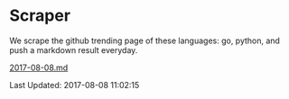 # Scraper

We scrape the github trending page of these languages: go, python, and push a markdown result everyday.

[2017-08-08.md](https://github.com/borays/Scraper/blob/master/2017-08-08.md)

Last Updated: 2017-08-08 11:02:15